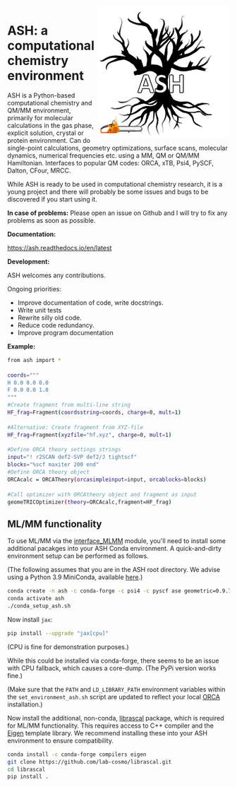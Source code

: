 <img src="ash-simple-logo-letterbig.png" alt="drawing" width="300" align="right"/>

# ASH: a computational chemistry environment
ASH is a Python-based computational chemistry and QM/MM environment, primarily for molecular calculations in the gas phase, explicit solution, crystal or protein environment. Can do single-point calculations, geometry optimizations, surface scans, molecular dynamics, numerical frequencies etc. using a MM, QM or QM/MM Hamiltonian.
Interfaces to popular QM codes: ORCA, xTB, Psi4, PySCF, Dalton, CFour, MRCC.

While ASH is ready to be used in computational chemistry research, it is a young project and there will probably be some issues and bugs to be discovered if you start using it.

**In case of problems:**
Please open an issue on Github and I will try to fix any problems as soon as possible.


**Documentation:**

 https://ash.readthedocs.io/en/latest


**Development:**

ASH welcomes any contributions.

Ongoing priorities:
- Improve documentation of code, write docstrings.
- Write unit tests
- Rewrite silly old code.
- Reduce code redundancy.
- Improve program documentation


**Example:**

```sh
from ash import *

coords="""
H 0.0 0.0 0.0
F 0.0 0.0 1.0
"""
#Create fragment from multi-line string
HF_frag=Fragment(coordsstring=coords, charge=0, mult=1)

#Alternative: Create fragment from XYZ-file
HF_frag=Fragment(xyzfile="hf.xyz", charge=0, mult=1)

#Define ORCA theory settings strings
input="! r2SCAN def2-SVP def2/J tightscf"
blocks="%scf maxiter 200 end"
#Define ORCA theory object
ORCAcalc = ORCATheory(orcasimpleinput=input, orcablocks=blocks)

#Call optimizer with ORCAtheory object and fragment as input
geomeTRICOptimizer(theory=ORCAcalc,fragment=HF_frag)
```

## ML/MM functionality

To use ML/MM via the [interface_MLMM](interfaces/interface_MLMM.py) module, you'll need to install some
additional pacakges into your ASH Conda environment. A quick-and-dirty
environment setup can be performed as follows.

(The following assumes that you are in the ASH root directory. We advise
using a Python 3.9 MiniConda, available [here](https://repo.anaconda.com/miniconda/Miniconda3-py39_4.12.0-Linux-x86_64.sh).)

```sh
conda create -n ash -c conda-forge -c psi4 -c pyscf ase geometric=0.9.7.2 julia matplotlib mdanalysis mdtraj openmm parmed pdbfixer plumed psi4 pyscf scipy sympy torchani xtb
conda activate ash
./conda_setup_ash.sh
```

Now install `jax`:

```sh
pip install --upgrade "jax[cpu]"
```

(CPU is fine for demonstration purposes.)

While this could be installed via conda-forge, there seems to be an issue
with CPU fallback, which causes a core-dump. (The PyPi version works fine.)

(Make sure that the `PATH` and `LD_LIBRARY_PATH` environment variables within
the `set_environment_ash.sh` script are updated to reflect your local
[ORCA](https://www.orcasoftware.de/tutorials_orca/)
installation.)

Now install the additional, non-conda, [librascal](https://github.com/lab-cosmo/librascal) package, which is required for ML/MM
functionality. This requires access to C++ compiler and the [Eigen](https://www.google.com/search?client=firefox-b-d&q=eigen)
template library. We recommend installing these into your ASH environment
to ensure compatibility.

```sh
conda install -c conda-forge compilers eigen
git clone https://github.com/lab-cosmo/librascal.git
cd librascal
pip install .
```
